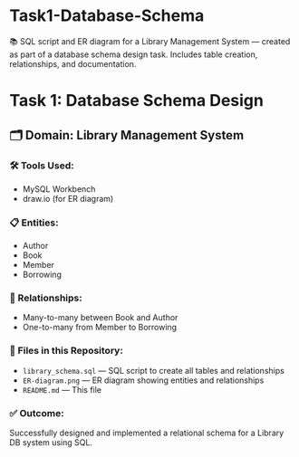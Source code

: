 # Task1-Database-Schema
📚 SQL script and ER diagram for a Library Management System — created as part of a database schema design task. Includes table creation, relationships, and documentation.


# Task 1: Database Schema Design

## 🗂 Domain: Library Management System

### 🛠 Tools Used:
- MySQL Workbench
- draw.io (for ER diagram)

### 📋 Entities:
- Author
- Book
- Member
- Borrowing

### 🔗 Relationships:
- Many-to-many between Book and Author
- One-to-many from Member to Borrowing

### 📁 Files in this Repository:
- `library_schema.sql` — SQL script to create all tables and relationships
- `ER-diagram.png` — ER diagram showing entities and relationships
- `README.md` — This file

### ✅ Outcome:
Successfully designed and implemented a relational schema for a Library DB system using SQL.

